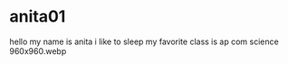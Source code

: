 # anita01
hello my name is anita 
i like to sleep
my favorite class is ap com science 
960x960.webp
